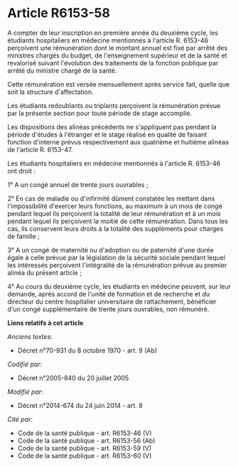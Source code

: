 # Article R6153-58

A compter de leur inscription en première année du deuxième cycle, les étudiants hospitaliers en médecine mentionnés à
l'article R. 6153-46 perçoivent une rémunération dont le montant annuel est fixé par arrêté des ministres chargés du budget,
de l'enseignement supérieur et de la santé et revalorisé suivant l'évolution des traitements de la fonction publique par
arrêté du ministre chargé de la santé. 

Cette rémunération est versée mensuellement après service fait, quelle que soit la structure d'affectation. 

Les étudiants redoublants ou triplants perçoivent la rémunération prévue par la présente section pour toute période de stage
accomplie. 

Les dispositions des alinéas précédents ne s'appliquent pas pendant la période d'études à l'étranger et le stage réalisé en
qualité de faisant fonction d'interne prévus respectivement aux quatrième et huitième alinéas de l'article R. 6153-47.

Les étudiants hospitaliers en médecine mentionnés à l'article R. 6153-46 ont droit : 

1° A un congé annuel de trente jours ouvrables ; 

2° En cas de maladie ou d'infirmité dûment constatée les mettant dans l'impossibilité d'exercer leurs fonctions, au maximum à
un mois de congé pendant lequel ils perçoivent la totalité de leur rémunération et à un mois pendant lequel ils perçoivent la
moitié de cette rémunération. Dans tous les cas, ils conservent leurs droits à la totalité des suppléments pour charges de
famille ; 

3° A un congé de maternité ou d'adoption ou de paternité d'une durée égale à celle prévue par la législation de la sécurité
sociale pendant lequel les intéressés perçoivent l'intégralité de la rémunération prévue au premier alinéa du présent
article ;

4° Au cours du deuxième cycle, les étudiants en médecine peuvent, sur leur demande, après accord de l'unité de formation et
de recherche et du directeur du centre hospitalier universitaire de rattachement, bénéficier d'un congé supplémentaire de
trente jours ouvrables, non rémunéré.

**Liens relatifs à cet article**

_Anciens textes_:

  - Décret n°70-931 du 8 octobre 1970 - art. 9 (Ab)

_Codifié par_:

  - Décret n°2005-840 du 20 juillet 2005

_Modifié par_:

  - Décret n°2014-674 du 24 juin 2014 - art. 8

_Cité par_:

  - Code de la santé publique - art. R6153-46 (V)
  - Code de la santé publique - art. R6153-56 (Ab)
  - Code de la santé publique - art. R6153-59 (V)
  - Code de la santé publique - art. R6153-60 (V)
